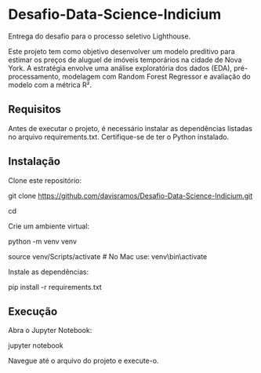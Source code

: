 # Desafio-Data-Science-Indicium
Entrega do desafio para o processo seletivo Lighthouse.

Este projeto tem como objetivo desenvolver um modelo preditivo para estimar os preços de aluguel de imóveis temporários na cidade de Nova York. A estratégia envolve uma análise exploratória dos dados (EDA), pré-processamento, modelagem com Random Forest Regressor e avaliação do modelo com a métrica R².

## Requisitos
Antes de executar o projeto, é necessário instalar as dependências listadas no arquivo requirements.txt. Certifique-se de ter o Python instalado.

## Instalação
Clone este repositório:

git clone <https://github.com/davisramos/Desafio-Data-Science-Indicium.git>

cd <Desafio-Data-Science-Indicium>

Crie um ambiente virtual:

python -m venv venv

source venv/Scripts/activate  # No Mac use: venv\bin\activate

Instale as dependências:

pip install -r requirements.txt

## Execução

Abra o Jupyter Notebook:

jupyter notebook

Navegue até o arquivo do projeto e execute-o.



